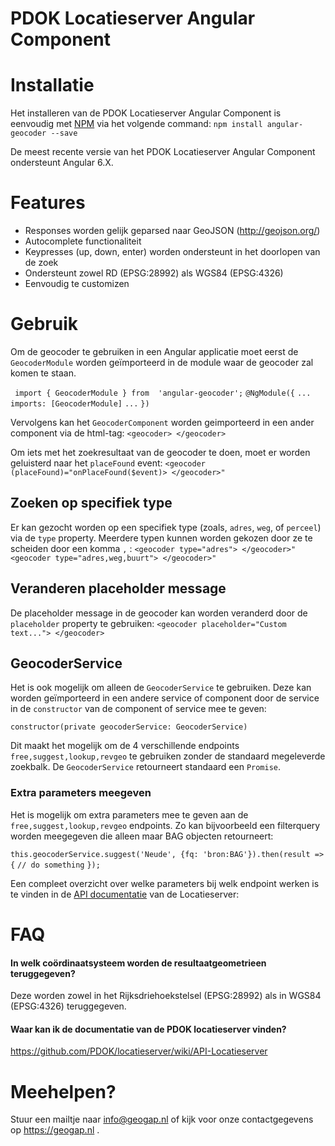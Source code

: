 # PDOK Locatieserver Angular Component

# Installatie
Het installeren van de PDOK Locatieserver Angular Component is eenvoudig met [NPM](https://www.npmjs.com/package/angular-geocoder) via het volgende command: `npm install angular-geocoder --save`

De meest recente versie van het PDOK Locatieserver Angular Component ondersteunt Angular 6.X.

# Features
 - Responses worden gelijk geparsed naar GeoJSON (http://geojson.org/)
 - Autocomplete functionaliteit
 - Keypresses (up, down, enter) worden ondersteunt in het doorlopen van de zoek
 - Ondersteunt zowel RD (EPSG:28992) als WGS84 (EPSG:4326)
 - Eenvoudig te customizen

# Gebruik
Om de geocoder te gebruiken in een Angular applicatie moet eerst de `GeocoderModule` worden geïmporteerd in de module waar de geocoder zal komen te staan.

`
import { GeocoderModule } from  'angular-geocoder';`
`@NgModule({`
`...`
`imports: [GeocoderModule]`
`...`
`})`

Vervolgens kan het `GeocoderComponent` worden geimporteerd in een ander component via de html-tag:
 `<geocoder> </geocoder>`

Om iets met het zoekresultaat van de geocoder te doen, moet er worden geluisterd naar het `placeFound` event:
`<geocoder (placeFound)="onPlaceFound($event)> </geocoder>" `

## Zoeken op specifiek type
Er kan gezocht worden op een specifiek type (zoals, `adres`, `weg`, of `perceel`) via de `type` property. Meerdere typen kunnen worden gekozen door ze te scheiden door  een komma `,` :
`<geocoder type="adres"> </geocoder>" `
`<geocoder type="adres,weg,buurt"> </geocoder>" `

## Veranderen placeholder message
De placeholder message in de geocoder kan worden veranderd door de `placeholder` property te gebruiken:
`<geocoder placeholder="Custom text..."> </geocoder>`

## GeocoderService
Het is ook mogelijk om alleen de `GeocoderService` te gebruiken. Deze kan worden geïmporteerd in een andere service of component door de service in de `constructor` van de component of service mee te geven: 

`constructor(private geocoderService: GeocoderService)`

Dit maakt het mogelijk om de 4 verschillende endpoints `free,suggest,lookup,revgeo` te gebruiken zonder de standaard megeleverde zoekbalk. De `GeocoderService` retourneert standaard een `Promise`. 

### Extra parameters meegeven 
Het is mogelijk om extra parameters mee te geven aan de `free,suggest,lookup,revgeo` endpoints. Zo kan bijvoorbeeld een filterquery worden meegegeven die alleen maar BAG objecten retourneert: 

`this.geocoderService.suggest('Neude', {fq: 'bron:BAG'}).then(result => {`
`// do something`
`});`

Een compleet overzicht over welke parameters bij welk endpoint werken is te vinden in de [API documentatie](https://github.com/PDOK/locatieserver/wiki/API-Locatieserver) van de Locatieserver: 

# FAQ

#### In welk coördinaatsysteem worden de resultaatgeometrieen teruggegeven?
Deze worden zowel in het Rijksdriehoekstelsel (EPSG:28992) als in WGS84 (EPSG:4326) teruggegeven.

#### Waar kan ik de documentatie van de PDOK locatieserver vinden?
https://github.com/PDOK/locatieserver/wiki/API-Locatieserver

# Meehelpen?
Stuur een mailtje naar info@geogap.nl of kijk voor onze contactgegevens op https://geogap.nl .